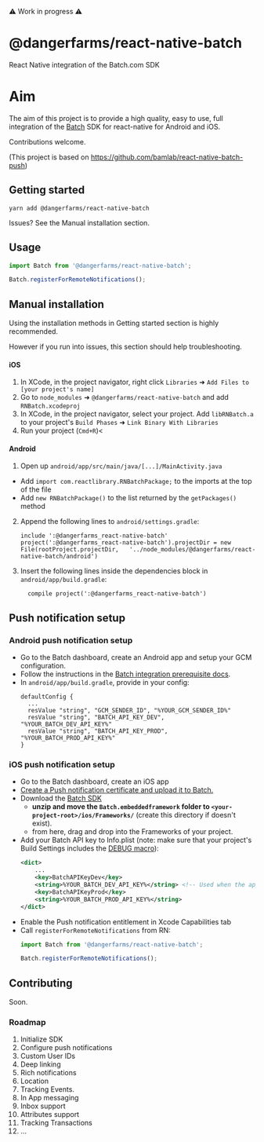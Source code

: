 :warning: Work in progress :warning:

# @dangerfarms/react-native-batch
React Native integration of the Batch.com SDK

# Aim
The aim of this project is to provide a high quality, easy to use, full integration of the [Batch](https://batch.com/) SDK for react-native for Android and iOS.

Contributions welcome.

(This project is based on https://github.com/bamlab/react-native-batch-push)

## Getting started

`yarn add @dangerfarms/react-native-batch`

Issues? See the Manual installation section.

## Usage
```javascript
import Batch from '@dangerfarms/react-native-batch';

Batch.registerForRemoteNotifications();
```

## Manual installation

Using the installation methods in Getting started section is highly recommended. 

However if you run into issues, this section should help troubleshooting.


#### iOS

1. In XCode, in the project navigator, right click `Libraries` ➜ `Add Files to [your project's name]`
2. Go to `node_modules` ➜ `@dangerfarms/react-native-batch` and add `RNBatch.xcodeproj`
3. In XCode, in the project navigator, select your project. Add `libRNBatch.a` to your project's `Build Phases` ➜ `Link Binary With Libraries`
4. Run your project (`Cmd+R`)<

#### Android

1. Open up `android/app/src/main/java/[...]/MainActivity.java`
  - Add `import com.reactlibrary.RNBatchPackage;` to the imports at the top of the file
  - Add `new RNBatchPackage()` to the list returned by the `getPackages()` method
2. Append the following lines to `android/settings.gradle`:
  	```
  	include ':@dangerfarms_react-native-batch'
  	project(':@dangerfarms_react-native-batch').projectDir = new File(rootProject.projectDir, 	'../node_modules/@dangerfarms/react-native-batch/android')
  	```
3. Insert the following lines inside the dependencies block in `android/app/build.gradle`:
  	```
      compile project(':@dangerfarms_react-native-batch')
  	```

## Push notification setup 

### Android push notification setup

- Go to the Batch dashboard, create an Android app and setup your GCM configuration.
- Follow the instructions in the [Batch integration prerequisite docs](https://batch.com/doc/android/prerequisites.html).
- In `android/app/build.gradle`, provide in your config:
    ```
    defaultConfig {
      ...
      resValue "string", "GCM_SENDER_ID", "%YOUR_GCM_SENDER_ID%"
      resValue "string", "BATCH_API_KEY_DEV", "%YOUR_BATCH_DEV_API_KEY%"
      resValue "string", "BATCH_API_KEY_PROD", "%YOUR_BATCH_PROD_API_KEY%"
    }
    ```
  
### iOS push notification setup

- Go to the Batch dashboard, create an iOS app
- [Create a Push notification certificate and upload it to Batch.](https://batch.com/doc/ios/prerequisites.html) 
- Download the [Batch SDK](https://batch.com/download#/iOS)
  - **unzip and move the `Batch.embeddedframework` folder to `<your-project-root>/ios/Frameworks/`** (create this directory if doesn't exist).
  - from here, drag and drop into the Frameworks of your project.
- Add your Batch API key to Info.plist (note: make sure that your project's Build Settings includes the [DEBUG macro](https://stackoverflow.com/questions/9063100/xcode-ios-how-to-determine-whether-code-is-running-in-debug-release-build)):
    ```xml
    <dict>
        ...
        <key>BatchAPIKeyDev</key>  
        <string>%YOUR_BATCH_DEV_API_KEY%</string> <!-- Used when the app is built in development mode -->
        <key>BatchAPIKeyProd</key>  
        <string>%YOUR_BATCH_PROD_API_KEY%</string> 
    </dict>
    ```
- Enable the Push notification entitlement in Xcode Capabilities tab
- Call `registerForRemoteNotifications` from RN:
    ```js
    import Batch from '@dangerfarms/react-native-batch';
    
    Batch.registerForRemoteNotifications();
    ```

## Contributing

Soon.

### Roadmap
1. Initialize SDK
1. Configure push notifications
1. Custom User IDs 
1. Deep linking 
1. Rich notifications
1. Location
1. Tracking Events.
1. In App messaging
1. Inbox support
1. Attributes support
1. Tracking Transactions
1. ...

